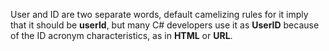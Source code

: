 User and ID are two separate words, default camelizing rules for it imply that
it should be **userId**, but many C# developers use it as **UserID** because of the
ID acronym characteristics, as in **HTML** or **URL**.
